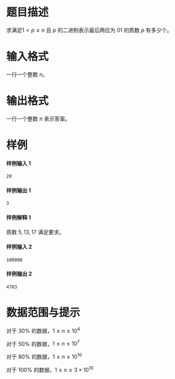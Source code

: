 
# 题目描述

求满足$1< p \leq n$ 且 $p$ 的二进制表示最后两位为 $01$ 的质数 $p$ 有多少个。

# 输入格式

一行一个整数 $n$。

# 输出格式

一行一个整数 $\pi$ 表示答案。

# 样例

#### 样例输入 1
```plain
20
```

#### 样例输出 1
```plain
3
```

#### 样例解释 1
质数 $5,13,17$ 满足要求。

#### 样例输入 2
```plain
100000
```

#### 样例输出 2
```plain
4783
```

# 数据范围与提示

对于 $30\%$ 的数据，$1\leq n\leq 10^4$

对于 $50\%$ 的数据，$1\leq n\leq 10^7$

对于 $80\%$ 的数据，$1\leq n\leq 10^{10}$

对于 $100\%$ 的数据，$1\leq n\leq 3\times 10^{10}$


